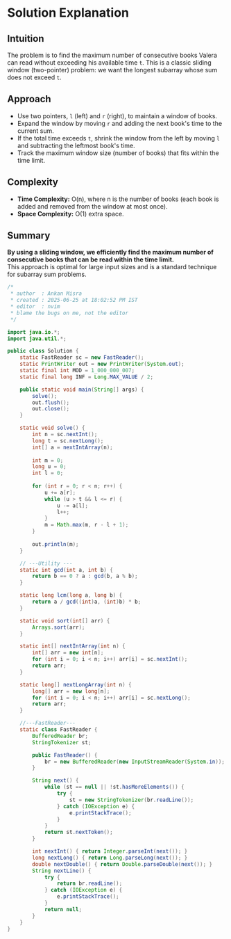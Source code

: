 # Solution Explanation

## Intuition
The problem is to find the maximum number of consecutive books Valera can read without exceeding his available time `t`. This is a classic sliding window (two-pointer) problem: we want the longest subarray whose sum does not exceed `t`.

## Approach
- Use two pointers, `l` (left) and `r` (right), to maintain a window of books.
- Expand the window by moving `r` and adding the next book's time to the current sum.
- If the total time exceeds `t`, shrink the window from the left by moving `l` and subtracting the leftmost book's time.
- Track the maximum window size (number of books) that fits within the time limit.

## Complexity
- **Time Complexity:** O(n), where n is the number of books (each book is added and removed from the window at most once).
- **Space Complexity:** O(1) extra space.

## Summary
**By using a sliding window, we efficiently find the maximum number of consecutive books that can be read within the time limit.**  
This approach is optimal for large input sizes and is a standard technique for subarray sum problems.

```java
/*
 * author  : Ankan Misra
 * created : 2025-06-25 at 18:02:52 PM IST
 * editor  : nvim
 * blame the bugs on me, not the editor
 */

import java.io.*;
import java.util.*;

public class Solution {
    static FastReader sc = new FastReader();
    static PrintWriter out = new PrintWriter(System.out);
    static final int MOD = 1_000_000_007;
    static final long INF = Long.MAX_VALUE / 2;

    public static void main(String[] args) {
        solve();
        out.flush();
        out.close();
    }

    static void solve() {
        int n = sc.nextInt();
        long t = sc.nextLong();
        int[] a = nextIntArray(n);
        
        int m = 0;
        long u = 0;
        int l = 0;
        
        for (int r = 0; r < n; r++) {
            u += a[r];
            while (u > t && l <= r) {
                u -= a[l];
                l++;
            }
            m = Math.max(m, r - l + 1);
        }
        
        out.println(m);
    }

    // ---Utility ---
    static int gcd(int a, int b) {
        return b == 0 ? a : gcd(b, a % b);
    }

    static long lcm(long a, long b) {
        return a / gcd((int)a, (int)b) * b;
    }

    static void sort(int[] arr) {
        Arrays.sort(arr);
    }

    static int[] nextIntArray(int n) {
        int[] arr = new int[n];
        for (int i = 0; i < n; i++) arr[i] = sc.nextInt();
        return arr;
    }

    static long[] nextLongArray(int n) {
        long[] arr = new long[n];
        for (int i = 0; i < n; i++) arr[i] = sc.nextLong();
        return arr;
    }

    //---FastReader---
    static class FastReader {
        BufferedReader br;
        StringTokenizer st;

        public FastReader() {
            br = new BufferedReader(new InputStreamReader(System.in));
        }

        String next() {
            while (st == null || !st.hasMoreElements()) {
                try {
                    st = new StringTokenizer(br.readLine());
                } catch (IOException e) {
                    e.printStackTrace();
                }
            }
            return st.nextToken();
        }

        int nextInt() { return Integer.parseInt(next()); }
        long nextLong() { return Long.parseLong(next()); }
        double nextDouble() { return Double.parseDouble(next()); }
        String nextLine() {
            try {
                return br.readLine();
            } catch (IOException e) {
                e.printStackTrace();
            }
            return null;
        }
    }
}
